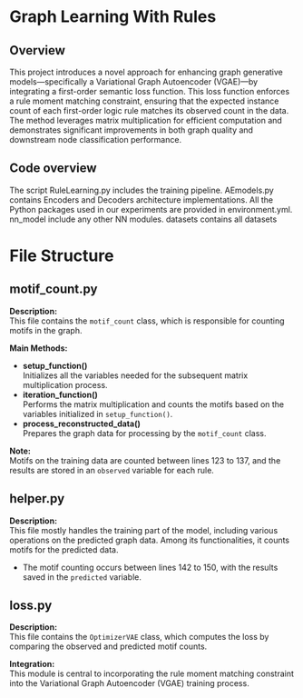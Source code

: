 # Graph Learning With Rules



## Overview

This project introduces a novel approach for enhancing graph generative models—specifically a Variational Graph Autoencoder (VGAE)—by integrating a first-order semantic loss function. This loss function enforces a rule moment matching constraint, ensuring that the expected instance count of each first-order logic rule matches its observed count in the data. The method leverages matrix multiplication for efficient computation and demonstrates significant improvements in both graph quality and downstream node classification performance.



## Code overview

The script RuleLearning.py includes the training pipeline.
AEmodels.py contains Encoders and Decoders architecture implementations. 
All the Python packages used in our experiments are provided
in environment.yml. 
nn_model include any other NN modules.
datasets contains all datasets
# File Structure

## motif_count.py
**Description:**  
This file contains the `motif_count` class, which is responsible for counting motifs in the graph.

**Main Methods:**
- **setup_function()**  
  Initializes all the variables needed for the subsequent matrix multiplication process.
- **iteration_function()**  
  Performs the matrix multiplication and counts the motifs based on the variables initialized in `setup_function()`.
- **process_reconstructed_data()**  
  Prepares the graph data for processing by the `motif_count` class.

**Note:**  
Motifs on the training data are counted between lines 123 to 137, and the results are stored in an `observed` variable for each rule.

## helper.py
**Description:**  
This file mostly handles the training part of the model, including various operations on the predicted graph data. Among its functionalities, it counts motifs for the predicted data.  
- The motif counting occurs between lines 142 to 150, with the results saved in the `predicted` variable.

## loss.py
**Description:**  
This file contains the `OptimizerVAE` class, which computes the loss by comparing the observed and predicted motif counts.

**Integration:**  
This module is central to incorporating the rule moment matching constraint into the Variational Graph Autoencoder (VGAE) training process.
